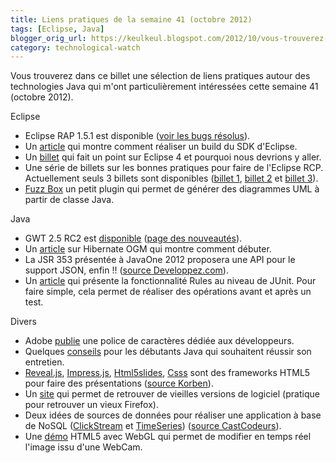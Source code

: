 ```yaml
---
title: Liens pratiques de la semaine 41 (octobre 2012)
tags: [Eclipse, Java]
blogger_orig_url: https://keulkeul.blogspot.com/2012/10/vous-trouverez-dans-ce-billet-une.html
category: technological-watch
---
```


Vous trouverez dans ce billet une sélection de liens pratiques autour des technologies Java qui m'ont particulièrement intéressées cette semaine 41 (octobre 2012).

Eclipse

* Eclipse RAP 1.5.1 est disponible ([voir les bugs résolus](https://bugs.eclipse.org/bugs/buglist.cgi?query_format=advanced&classification=RT&product=RAP&bug_status=RESOLVED&bug_status=VERIFIED&bug_status=CLOSED&status_whiteboard=sr151)).
* Un [article](http://www.vogella.com/blog/2012/10/08/building-eclipse-sdk-locally-with-maven/) qui montre comment réaliser un build du SDK d'Eclipse.
* Un [billet](http://industrial-tsi-wim.blogspot.fr/2012/10/why-eclipse-e4-egg-laying-woolmilkpig.html) qui fait un point sur Eclipse 4 et pourquoi nous devrions y aller.
* Une série de billets sur les bonnes pratiques pour faire de l'Eclipse RCP. Actuellement seuls 3 billets sont disponibles ([billet 1](http://www.modumind.com/2012/10/08/eclipse-rcp-best-practices/), [billet 2](http://www.modumind.com/2012/10/09/rcp-best-practices-know-where-to-get-help/) et [billet 3](http://www.modumind.com/2012/10/11/rcp-best-practices-use-rcp-for-the-right-reasons/)).
* [Fuzz Box](http://fuzz-box.blogspot.fr/2012/09/how-to-generate-uml-diagrams-from-java.html?spref=bl&m=1) un petit plugin qui permet de générer des diagrammes UML à partir de classe Java.

Java

* GWT 2.5 RC2 est [disponible](http://googlewebtoolkit.blogspot.fr/2012/10/gwt-25-rc2-is-here.html) ([page des nouveautés](https://developers.google.com/web-toolkit/release-notes#Release_Notes_Current)).
* Un [article](http://www.java-freelance.fr/java/premiers-pas-avec-ogm-ehcache) sur Hibernate OGM qui montre comment débuter.
* La JSR 353 présentée à JavaOne 2012 proposera une API pour le support JSON, enfin !! ([source Developpez.com](http://www.developpez.com/actu/48326/JavaOne-2012-Oracle-presente-la-specification-JSR-353-l-API-Java-pour-la-manipulation-avec-souplesse-du-format-JSON/)).
* Un [article](http://www.codeaffine.com/2012/09/24/junit-rules/) qui présente la fonctionnalité Rules au niveau de JUnit. Pour faire simple, cela permet de réaliser des opérations avant et après un test.

Divers

* Adobe [publie](http://sourceforge.net/blog/adobe-announces-source-code-font/) une police de caractères dédiée aux développeurs.
* Quelques [conseils](http://blog.infine.com/conseils-a-un-jeune-developpeur-java-2133) pour les débutants Java qui souhaitent réussir son entretien.
* [Reveal.js](http://lab.hakim.se/reveal-js/#/), [Impress.js](http://bartaz.github.com/impress.js/), [Html5slides](http://code.google.com/p/html5slides/), [Csss](https://github.com/LeaVerou/CSSS) sont des frameworks HTML5 pour faire des présentations ([source Korben](http://korben.info/presentations-html5-4-frameworks-et-une-telecommande.html)).
* Un [site](http://www.oldversion.com/) qui permet de retrouver de vieilles versions de logiciel (pratique pour retrouver un vieux Firefox).
* Deux idées de sources de données pour réaliser une application à base de NoSQL ([ClickStream](http://en.wikipedia.org/wiki/Clickstream) et [TimeSeries](http://en.wikipedia.org/wiki/Time_series)) ([source CastCodeurs](http://lescastcodeurs.com/)).
* Une [démo](http://www.airtightinteractive.com/demos/js/webcammesh/) HTML5 avec WebGL qui permet de modifier en temps réel l'image issu d'une WebCam.